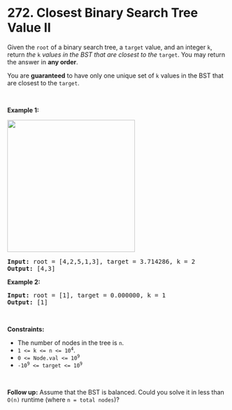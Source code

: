 # 272. Closest Binary Search Tree Value II

<p>Given the <code>root</code> of a binary search tree, a <code>target</code> value, and an integer <code>k</code>, return <em>the </em><code>k</code><em> values in the BST that are closest to the</em> <code>target</code>. You may return the answer in <strong>any order</strong>.</p>

<p>You are <strong>guaranteed</strong> to have only one unique set of <code>k</code> values in the BST that are closest to the <code>target</code>.</p>

<p>&nbsp;</p>
<p><strong class="example">Example 1:</strong></p>
<img alt="" src="https://assets.leetcode.com/uploads/2021/03/12/closest1-1-tree.jpg" style="width: 292px; height: 302px;" />
<pre>
<strong>Input:</strong> root = [4,2,5,1,3], target = 3.714286, k = 2
<strong>Output:</strong> [4,3]
</pre>

<p><strong class="example">Example 2:</strong></p>

<pre>
<strong>Input:</strong> root = [1], target = 0.000000, k = 1
<strong>Output:</strong> [1]
</pre>

<p>&nbsp;</p>
<p><strong>Constraints:</strong></p>

<ul>
	<li>The number of nodes in the tree is <code>n</code>.</li>
	<li><code>1 &lt;= k &lt;= n &lt;= 10<sup>4</sup></code>.</li>
	<li><code>0 &lt;= Node.val &lt;= 10<sup>9</sup></code></li>
	<li><code>-10<sup>9</sup> &lt;= target &lt;= 10<sup>9</sup></code></li>
</ul>

<p>&nbsp;</p>
<p><strong>Follow up:</strong> Assume that the BST is balanced. Could you solve it in less than <code>O(n)</code> runtime (where <code>n = total nodes</code>)?</p>
